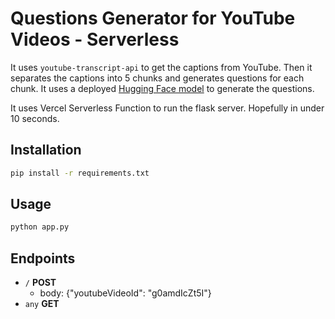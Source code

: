 # Questions Generator for YouTube Videos - Serverless

It uses `youtube-transcript-api` to get the captions from YouTube. Then it separates the captions into 5 chunks and generates questions for each chunk. It uses a deployed [Hugging Face model](https://currentlyexhausted-question-generator.hf.space) to generate the questions.

It uses Vercel Serverless Function to run the flask server. Hopefully in under 10 seconds.

## Installation

```bash
pip install -r requirements.txt
```

## Usage

```bash
python app.py
```

## Endpoints
- `/` **POST** 
    - body: {"youtubeVideoId": "g0amdIcZt5I"}
- `any` **GET**
